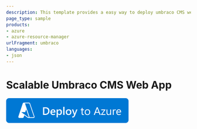 ```yaml
---
description: This template provides a easy way to deploy umbraco CMS web app on Azure App Service Web Apps.
page_type: sample
products:
- azure
- azure-resource-manager
urlFragment: umbraco
languages:
- json
---
```

# Scalable Umbraco CMS Web App

[![Deploy To Azure](https://raw.githubusercontent.com/Azure/azure-quickstart-templates/master/1-CONTRIBUTION-GUIDE/images/deploytoazure.svg?sanitize=true)](https://portal.azure.com/#create/Microsoft.Template/uri/https%3A%2F%2Fraw.githubusercontent.com%2FSirGit%2FAzure-Templates%2Fmain%2FUmbraco%2Fazuredeploy.json)
